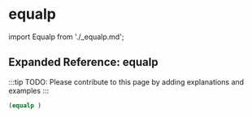 # equalp

import Equalp from './_equalp.md';

<Equalp />

## Expanded Reference: equalp

:::tip
TODO: Please contribute to this page by adding explanations and examples
:::

```lisp
(equalp )
```

